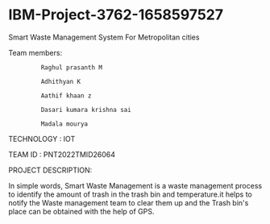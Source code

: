 # IBM-Project-3762-1658597527
Smart Waste Management System For Metropolitan cities

Team members:
             
             Raghul prasanth M
            
             Adhithyan K
             
             Aathif khaan z
             
             Dasari kumara krishna sai
             
             Madala mourya
             
             
TECHNOLOGY : IOT

TEAM ID : PNT2022TMID26064

PROJECT DESCRIPTION:

In simple words, Smart Waste Management is a waste management process to identify the amount of trash in the trash bin and temperature.it helps to notify
the Waste management team to clear them up and the Trash bin's place can be obtained with the help of GPS.
